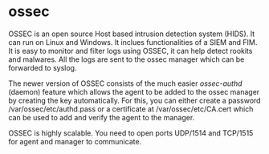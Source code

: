 # ossec
OSSEC is an open source Host based intrusion detection system (HIDS). It can run on Linux and Windows.
It inclues functionalities of a SIEM and FIM. It is easy to monitor and filter logs using OSSEC, it can help detect rookits and malwares. All the logs are sent to the ossec manager which can be forwarded to syslog.

The newer version of OSSEC consists of the much easier *ossec-authd* (daemon) feature which allows the agent to be added to the  ossec manager by creating the key automatically. For this, you can either create a password /var/ossec/etc/authd.pass or a certificate at /var/ossec/etc/CA.cert which can be used to add and verify the agent to the manager.

OSSEC is highly scalable.
You need to open ports UDP/1514 and TCP/1515 for agent and manager to communicate.
